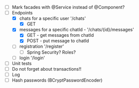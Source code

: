 - [ ] Mark facades with @Service instead of @Component?
- [ ] Endpoints
  - [x] chats for a specific user '/chats' 
    - [x] GET
  - [x] messages for a specific chatId - '/chats/{id}/messages'
    - [x] GET - get messages from chatId
    - [x] POST - put message to chatId
  - [ ] registration '/register'
    - [ ] Spring Security? Roles?
  - [ ] login '/login'

- [ ] Unit tests
- [ ] Do not forget about transactions!!
- [ ] Log
- [ ] Hash passwords (BCryptPasswordEncoder)